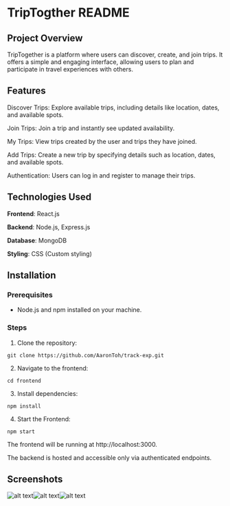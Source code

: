# TripTogther README

## Project Overview

TripTogether is a platform where users can discover, create, and join trips. It offers a simple and engaging interface, allowing users to plan and participate in travel experiences with others.

## Features

Discover Trips: Explore available trips, including details like location, dates, and available spots.

Join Trips: Join a trip and instantly see updated availability.

My Trips: View trips created by the user and trips they have joined.

Add Trips: Create a new trip by specifying details such as location, dates, and available spots.

Authentication: Users can log in and register to manage their trips.

## Technologies Used

**Frontend**: React.js

**Backend**: Node.js, Express.js

**Database**: MongoDB

**Styling**: CSS (Custom styling)

## Installation

### Prerequisites

- Node.js and npm installed on your machine.

### Steps

1. Clone the repository:
~~~
git clone https://github.com/AaronToh/track-exp.git
~~~

2. Navigate to the frontend:
~~~
cd frontend
~~~

3. Install dependencies:
~~~
npm install
~~~

4. Start the Frontend:
~~~
npm start
~~~
The frontend will be running at http://localhost:3000.

The backend is hosted and accessible only via authenticated endpoints. 

## Screenshots
![alt text](<Screenshot 2025-01-19 at 11.01.25 AM.png>)![alt text](<Screenshot 2025-01-19 at 11.02.29 AM.png>)![alt text](<Screenshot 2025-01-19 at 11.02.45 AM.png>)
